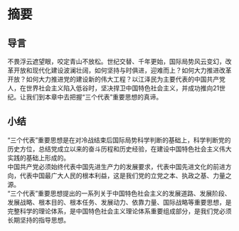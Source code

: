 # 摘要

## 导言

不畏浮云遮望眼，咬定青山不放松。世纪交替、千年更始，国际局势风云变幻，改革开放和现代化建设波澜壮阔，如何坚持与时俱进，迎难而上？如何大力推进改革开放？如何大力推进党的建设新的伟大工程？以江泽民为主要代表的中国共产党人，在世界社会主义陷入低谷时，坚决捍卫中国特色社会主义，并成功推向21世纪。让我们到本章中去把握“三个代表”重要思想的真谛。  

## 小结

“三个代表”重要思想是在对冷战结束后国际局势科学判断的基础上，科学判断党的历史方位，总结党成立以来的奋斗历程和历史经验，在建设中国特色社会主义伟大实践的基础上形成的。  
中国共产党必须始终代表中国先进生产力的发展要求，代表中国先进文化的前进方向，代表中国最广大人民的根本利益，这是我们党的立党之本、执政之基、力量之源。  
“三个代表”重要思想提出的一系列关于中国特色社会主义的发展道路、发展阶段、发展战略、根本目的、根本任务、发展动力、依靠力量、国际战略等重要思想，是完整科学的理论体系，是中国特色社会主义理论体系重要组成部分，是我们党必须长期坚持的指导思想。  
